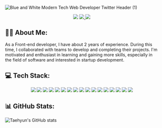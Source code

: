 ![Blue and White Modern Tech Web Developer Twitter Header (1)](https://github.com/sinamadadii/sinamadadii/assets/118539863/8ebf0115-175a-4115-89ac-e1a0c4136018)
<div align=center>
<a href='https://www.instagram.com/sinamadadii/'><img src='https://img.shields.io/badge/Instagram-E4405F?style=for-the-badge&logo=instagram&logoColor=white'/></a>
<a href='https://www.linkedin.com/in/sina-madadi-9168791aa'><img src='https://img.shields.io/badge/LinkedIn-0077B5?style=for-the-badge&logo=linkedin&logoColor=white'/>
<a href='mailto:sinamadadi.work@gmail.com'><img src='https://img.shields.io/badge/Gmail-D14836?style=for-the-badge&logo=gmail&logoColor=white' /></a>
</a>
</div>

<h2>👨‍💻 About Me:</h2>
As a Front-end developer, I have about 2 years of experience. During this time, I collaborated with teams to develop and completing their projects. I'm motivated and enthusiast in learning and gaining more skills, especially in the field of software and interested in startup development.

<h2>💻 Tech Stack:</h2>
<div align=center>
  <a><img src='https://img.shields.io/badge/HTML5-E34F26?style=for-the-badge&logo=html5&logoColor=white' /></a>
  <a><img src='https://img.shields.io/badge/CSS3-1572B6?style=for-the-badge&logo=css3&logoColor=white' /></a>
  <a><img src='https://img.shields.io/badge/JavaScript-F7DF1E?style=for-the-badge&logo=javascript&logoColor=black' /></a>
  <a><img src='https://img.shields.io/badge/TypeScript-007ACC?style=for-the-badge&logo=typescript&logoColor=white' /></a>
  <a><img src='https://img.shields.io/badge/Sass-CC6699?style=for-the-badge&logo=sass&logoColor=white' /></a>
  <a><img src='https://img.shields.io/badge/React-20232A?style=for-the-badge&logo=react&logoColor=61DAFB' /></a>
  <a><img src='https://img.shields.io/badge/Bootstrap-563D7C?style=for-the-badge&logo=bootstrap&logoColor=white' /></a>
  <a><img src='https://img.shields.io/badge/Redux-593D88?style=for-the-badge&logo=redux&logoColor=white' /></a>
  <a><img src='https://img.shields.io/badge/React_Router-CA4245?style=for-the-badge&logo=react-router&logoColor=white' /></a>
  <a><img src='https://img.shields.io/badge/jQuery-0769AD?style=for-the-badge&logo=jquery&logoColor=white' /></a>
  <a><img src='https://img.shields.io/badge/chart.js-F5788D.svg?style=for-the-badge&logo=chart.js&logoColor=white' /></a>
  <a><img src='https://img.shields.io/badge/-AntDesign-%230170FE?style=for-the-badge&logo=ant-design&logoColor=white' /></a>
  <a><img src='https://img.shields.io/badge/NPM-%23CB3837.svg?style=for-the-badge&logo=npm&logoColor=white' /></a>
  <a><img src='https://img.shields.io/badge/yarn-%232C8EBB.svg?style=for-the-badge&logo=yarn&logoColor=white' /></a>
  <a><img src='https://img.shields.io/badge/Next-black?style=for-the-badge&logo=next.js&logoColor=white' /></a>
  <a><img src='https://img.shields.io/badge/vite-%23646CFF.svg?style=for-the-badge&logo=vite&logoColor=white' /></a>
  <a><img src='https://img.shields.io/badge/git-%23F05033.svg?style=for-the-badge&logo=git&logoColor=white' /></a>
</div>
<h2>📊 GitHub Stats:</h2>

![Taehyun's GitHub stats](https://github-readme-stats.vercel.app/api?username=sinamadadii&hide=prs&count_private=true&include_all_commits=true&show_icons=true&theme=swift)
